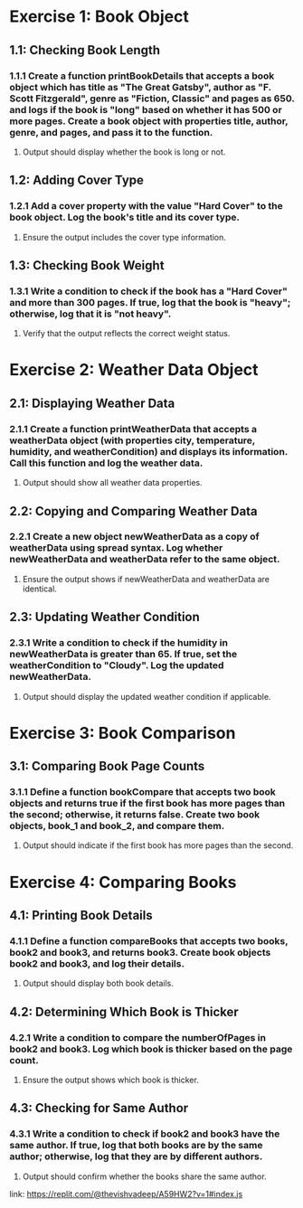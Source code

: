 # Exercise 1: Book Object
## 1.1: Checking Book Length
### 1.1.1 Create a function printBookDetails that accepts a book object which has title as "The Great Gatsby", author as "F. Scott Fitzgerald",  genre as "Fiction, Classic" and pages as 650. and logs if the book is "long" based on whether it has 500 or more pages. Create a book object with properties title, author, genre, and pages, and pass it to the function.
1. Output should display whether the book is long or not.

## 1.2: Adding Cover Type
### 1.2.1 Add a cover property with the value "Hard Cover" to the book object. Log the book's title and its cover type.
1. Ensure the output includes the cover type information.

## 1.3: Checking Book Weight
### 1.3.1 Write a condition to check if the book has a "Hard Cover" and more than 300 pages. If true, log that the book is "heavy"; otherwise, log that it is "not heavy".
1. Verify that the output reflects the correct weight status.

# Exercise 2: Weather Data Object
## 2.1: Displaying Weather Data
### 2.1.1 Create a function printWeatherData that accepts a weatherData object (with properties city, temperature, humidity, and weatherCondition) and displays its information. Call this function and log the weather data.
1. Output should show all weather data properties.

## 2.2: Copying and Comparing Weather Data
### 2.2.1 Create a new object newWeatherData as a copy of weatherData using spread syntax. Log whether newWeatherData and weatherData refer to the same object.
1. Ensure the output shows if newWeatherData and weatherData are identical.

## 2.3: Updating Weather Condition
### 2.3.1 Write a condition to check if the humidity in newWeatherData is greater than 65. If true, set the weatherCondition to "Cloudy". Log the updated newWeatherData.
1. Output should display the updated weather condition if applicable.

# Exercise 3: Book Comparison
## 3.1: Comparing Book Page Counts
### 3.1.1 Define a function bookCompare that accepts two book objects and returns true if the first book has more pages than the second; otherwise, it returns false. Create two book objects, book_1 and book_2, and compare them.
1. Output should indicate if the first book has more pages than the second.

# Exercise 4: Comparing Books
## 4.1: Printing Book Details
### 4.1.1 Define a function compareBooks that accepts two books, book2 and book3, and returns book3. Create book objects book2 and book3, and log their details.
1. Output should display both book details.

## 4.2: Determining Which Book is Thicker
### 4.2.1 Write a condition to compare the numberOfPages in book2 and book3. Log which book is thicker based on the page count.
1. Ensure the output shows which book is thicker.

## 4.3: Checking for Same Author
### 4.3.1 Write a condition to check if book2 and book3 have the same author. If true, log that both books are by the same author; otherwise, log that they are by different authors.
1. Output should confirm whether the books share the same author.

link: https://replit.com/@thevishvadeep/A59HW2?v=1#index.js
